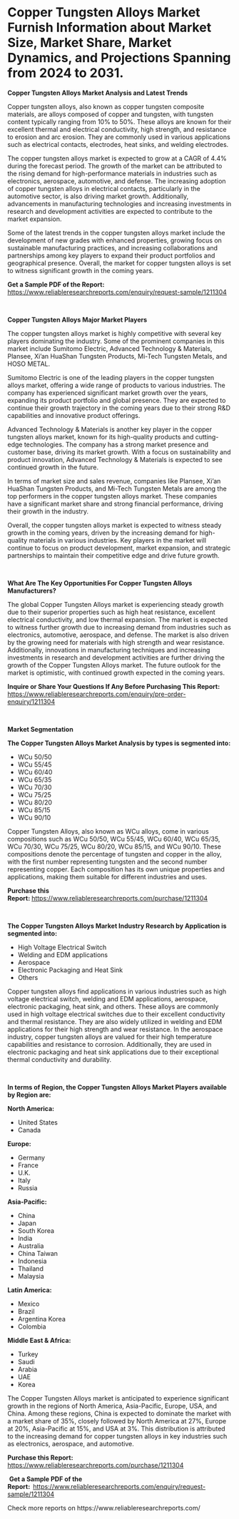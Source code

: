 <p><h1>Copper Tungsten Alloys Market Furnish Information about Market Size, Market Share, Market Dynamics, and Projections Spanning from 2024 to 2031.</h1></p><p><strong>Copper Tungsten Alloys Market Analysis and Latest Trends</strong></p>
<p><p>Copper tungsten alloys, also known as copper tungsten composite materials, are alloys composed of copper and tungsten, with tungsten content typically ranging from 10% to 50%. These alloys are known for their excellent thermal and electrical conductivity, high strength, and resistance to erosion and arc erosion. They are commonly used in various applications such as electrical contacts, electrodes, heat sinks, and welding electrodes.</p><p>The copper tungsten alloys market is expected to grow at a CAGR of 4.4% during the forecast period. The growth of the market can be attributed to the rising demand for high-performance materials in industries such as electronics, aerospace, automotive, and defense. The increasing adoption of copper tungsten alloys in electrical contacts, particularly in the automotive sector, is also driving market growth. Additionally, advancements in manufacturing technologies and increasing investments in research and development activities are expected to contribute to the market expansion.</p><p>Some of the latest trends in the copper tungsten alloys market include the development of new grades with enhanced properties, growing focus on sustainable manufacturing practices, and increasing collaborations and partnerships among key players to expand their product portfolios and geographical presence. Overall, the market for copper tungsten alloys is set to witness significant growth in the coming years.</p></p>
<p><strong>Get a Sample PDF of the Report:&nbsp;</strong> <a href="https://www.reliableresearchreports.com/enquiry/request-sample/1211304">https://www.reliableresearchreports.com/enquiry/request-sample/1211304</a></p>
<p>&nbsp;</p>
<p><strong>Copper Tungsten Alloys Major Market Players</strong></p>
<p><p>The copper tungsten alloys market is highly competitive with several key players dominating the industry. Some of the prominent companies in this market include Sumitomo Electric, Advanced Technology & Materials, Plansee, Xi’an HuaShan Tungsten Products, Mi-Tech Tungsten Metals, and HOSO METAL.</p><p>Sumitomo Electric is one of the leading players in the copper tungsten alloys market, offering a wide range of products to various industries. The company has experienced significant market growth over the years, expanding its product portfolio and global presence. They are expected to continue their growth trajectory in the coming years due to their strong R&D capabilities and innovative product offerings.</p><p>Advanced Technology & Materials is another key player in the copper tungsten alloys market, known for its high-quality products and cutting-edge technologies. The company has a strong market presence and customer base, driving its market growth. With a focus on sustainability and product innovation, Advanced Technology & Materials is expected to see continued growth in the future.</p><p>In terms of market size and sales revenue, companies like Plansee, Xi’an HuaShan Tungsten Products, and Mi-Tech Tungsten Metals are among the top performers in the copper tungsten alloys market. These companies have a significant market share and strong financial performance, driving their growth in the industry.</p><p>Overall, the copper tungsten alloys market is expected to witness steady growth in the coming years, driven by the increasing demand for high-quality materials in various industries. Key players in the market will continue to focus on product development, market expansion, and strategic partnerships to maintain their competitive edge and drive future growth.</p></p>
<p>&nbsp;</p>
<p><strong>What Are The Key Opportunities For Copper Tungsten Alloys Manufacturers?</strong></p>
<p><p>The global Copper Tungsten Alloys market is experiencing steady growth due to their superior properties such as high heat resistance, excellent electrical conductivity, and low thermal expansion. The market is expected to witness further growth due to increasing demand from industries such as electronics, automotive, aerospace, and defense. The market is also driven by the growing need for materials with high strength and wear resistance. Additionally, innovations in manufacturing techniques and increasing investments in research and development activities are further driving the growth of the Copper Tungsten Alloys market. The future outlook for the market is optimistic, with continued growth expected in the coming years.</p></p>
<p><strong>Inquire or Share Your Questions If Any Before Purchasing This Report:</strong> <a href="https://www.reliableresearchreports.com/enquiry/pre-order-enquiry/1211304">https://www.reliableresearchreports.com/enquiry/pre-order-enquiry/1211304</a></p>
<p>&nbsp;</p>
<p><strong>Market Segmentation</strong></p>
<p><strong>The Copper Tungsten Alloys Market Analysis by types is segmented into:</strong></p>
<p><ul><li>WCu 50/50</li><li>WCu 55/45</li><li>WCu 60/40</li><li>WCu 65/35</li><li>WCu 70/30</li><li>WCu 75/25</li><li>WCu 80/20</li><li>WCu 85/15</li><li>WCu 90/10</li></ul></p>
<p><p>Copper Tungsten Alloys, also known as WCu alloys, come in various compositions such as WCu 50/50, WCu 55/45, WCu 60/40, WCu 65/35, WCu 70/30, WCu 75/25, WCu 80/20, WCu 85/15, and WCu 90/10. These compositions denote the percentage of tungsten and copper in the alloy, with the first number representing tungsten and the second number representing copper. Each composition has its own unique properties and applications, making them suitable for different industries and uses.</p></p>
<p><strong>Purchase this Report:&nbsp;</strong><a href="https://www.reliableresearchreports.com/purchase/1211304">https://www.reliableresearchreports.com/purchase/1211304</a></p>
<p>&nbsp;</p>
<p><strong>The Copper Tungsten Alloys Market Industry Research by Application is segmented into:</strong></p>
<p><ul><li>High Voltage Electrical Switch</li><li>Welding and EDM applications</li><li>Aerospace</li><li>Electronic Packaging and Heat Sink</li><li>Others</li></ul></p>
<p><p>Copper tungsten alloys find applications in various industries such as high voltage electrical switch, welding and EDM applications, aerospace, electronic packaging, heat sink, and others. These alloys are commonly used in high voltage electrical switches due to their excellent conductivity and thermal resistance. They are also widely utilized in welding and EDM applications for their high strength and wear resistance. In the aerospace industry, copper tungsten alloys are valued for their high temperature capabilities and resistance to corrosion. Additionally, they are used in electronic packaging and heat sink applications due to their exceptional thermal conductivity and durability.</p></p>
<p>&nbsp;</p>
<p><strong>In terms of Region, the Copper Tungsten Alloys Market Players available by Region are:</strong></p>
<p>
    <p> <strong> North America: </strong>
        <ul>
            <li>United States</li>
            <li>Canada</li>
        </ul>
        </p> 
    <p> <strong> Europe: </strong>
        <ul>
            <li>Germany</li>
            <li>France</li>
            <li>U.K.</li>
            <li>Italy</li>
            <li>Russia</li>
        </ul>
        </p> 
    <p> <strong> Asia-Pacific: </strong>
        <ul>
            <li>China</li>
            <li>Japan</li>
            <li>South Korea</li>
            <li>India</li>
            <li>Australia</li>
            <li>China Taiwan</li>
            <li>Indonesia</li>
            <li>Thailand</li>
            <li>Malaysia</li>
        </ul>
        </p> 
    <p> <strong> Latin America: </strong>
        <ul>
            <li>Mexico</li>
            <li>Brazil</li>
            <li>Argentina Korea</li>
            <li>Colombia</li>
        </ul>
        </p> 
    <p> <strong> Middle East & Africa: </strong>
        <ul>
            <li>Turkey</li>
            <li>Saudi</li>
            <li>Arabia</li>
            <li>UAE</li>
            <li>Korea</li>
        </ul>
    </p>
    </p>
<p><p>The Copper Tungsten Alloys market is anticipated to experience significant growth in the regions of North America, Asia-Pacific, Europe, USA, and China. Among these regions, China is expected to dominate the market with a market share of 35%, closely followed by North America at 27%, Europe at 20%, Asia-Pacific at 15%, and USA at 3%. This distribution is attributed to the increasing demand for copper tungsten alloys in key industries such as electronics, aerospace, and automotive.</p></p>
<p><strong>Purchase this Report: </strong><a href="https://www.reliableresearchreports.com/purchase/1211304">https://www.reliableresearchreports.com/purchase/1211304</a></p>
<p>&nbsp;<strong>Get a Sample PDF of the Report:&nbsp;&nbsp;</strong><a href="https://www.reliableresearchreports.com/enquiry/request-sample/1211304">https://www.reliableresearchreports.com/enquiry/request-sample/1211304</a></p>
<p><strong></strong></p>
<p>Check more reports on https://www.reliableresearchreports.com/</p>